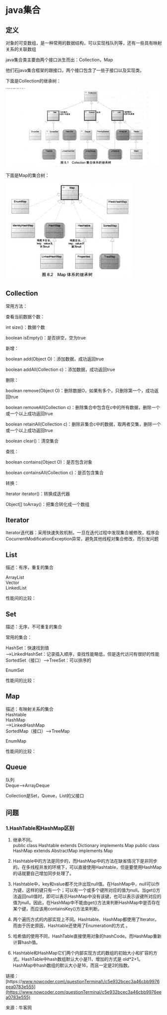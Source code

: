 # java集合

## 定义

对象的可变数组，是一种常用的数据结构，可以实现栈队列等，还有一些具有映射关系的关联数组

java集合类主要由两个接口派生而出：Collection，Map

他们石java集合框架的跟接口，两个接口包含了一些子接口以及实现类。

下面是Collection的继承树：

![](collection-1.png)

下面是Map的集合树：

![](/java/images/collection-2.png)

## Collection

常用方法：

查看当前数据个数：

int size\(\)：数据个数

boolean isEmpty\(\)：是否排空，空为true

新增：

boolean add\(Object O\)：添加数据，成功返回true

boolean addAll\(Collection c\)：添加数据，成功返回true

删除：

boolean remove\(Object O\)：删除数据O，如果有多个，只删除第一个，成功返回true

boolean removeAll\(Collection c\)：删除集合中包含在c中的所有数据，删除一个或一个以上成功返回true

boolean retainAll\(Collection c\)：删除非集合c中的数据，取两者交集，删除一个或一个以上成功返回true

boolean clear\(\)：清空集合

查找：

boolean contains\(Object O\)：是否包含对象

boolean containsAll\(Collection c\)：是否包含集合

转换：

Iterator iterator\(\)：转换成迭代器

Object\[\] toArray\(\)：把集合转化成一个数组



## Iterator

Iterator迭代器：采用快速失败机制，一旦在迭代过程中发现集合被修改，程序会CocurrentModificationException异常，避免其他线程对集合修改，而引发问题



## List

描述：有序，重复的集合

ArrayList  
Vector  
LinkedList

性能间的比较：

## Set

描述：无序，不可重复的集合

常用的集合：

HashSet：快速找到值  
--&gt;LinkedHashSet：记录插入顺序，查找性能略低，但是迭代访问有很好的性能  
SortedSet（接口）--&gt;TreeSet：可以排序的

EnumSet

性能间的比较：

## Map

描述：有映射关系的集合  
Hashtable  
HashMap  
--&gt;LinkedHashMap  
SortedMap（接口）--&gt;TreeMap

EnumMap

性能间的比较：

## Queue

队列  
Deque--&gt;ArrayDeque

Collection是Set，Queue，List的父接口

## 问题

### 1.HashTable和HashMap区别

1. 继承不同。  
   public class Hashtable extends Dictionary implements Map public class HashMap extends AbstractMap implements Map

2. Hashtable中的方法是同步的，而HashMap中的方法在缺省情况下是非同步的。在多线程并发的环境下，可以直接使用Hashtable，但是要使用HashMap的话就要自己增加同步处理了。

3. Hashtable中，key和value都不允许出现null值。在HashMap中，null可以作为键，这样的键只有一个；可以有一个或多个键所对应的值为null。当get\(\)方法返回null值时，即可以表示HashMap中没有该键，也可以表示该键所对应的值为null。因此，在HashMap中不能由get\(\)方法来判断HashMap中是否存在某个键，而应该用containsKey\(\)方法来判断。

4. 两个遍历方式的内部实现上不同。Hashtable、HashMap都使用了Iterator。而由于历史原因，Hashtable还使用了Enumeration的方式 。

5. 哈希值的使用不同，HashTable直接使用对象的hashCode。而HashMap重新计算hash值。

6. Hashtable和HashMap它们两个内部实现方式的数组的初始大小和扩容的方式。HashTable中hash数组默认大小是11，增加的方式是 old\*2+1。HashMap中hash数组的默认大小是16，而且一定是2的指数。

链接： [https:\/\/www.nowcoder.com\/questionTerminal\/c5e932bcec3a46cbb9976eea0783e555](https://www.nowcoder.com/questionTerminal/c5e932bcec3a46cbb9976eea0783e555)

来源：牛客网

